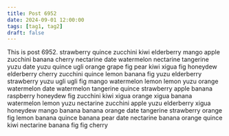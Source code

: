 ```yaml
---
title: Post 6952
date: 2024-09-01 12:00:00
tags: [tag1, tag2]
draft: false
---
```

This is post 6952.
strawberry
quince
zucchini
kiwi
elderberry
mango
apple
zucchini
banana
cherry
nectarine
date
watermelon
nectarine
tangerine
yuzu
date
yuzu
quince
ugli
orange
grape
fig
pear
kiwi
xigua
fig
honeydew
elderberry
cherry
zucchini
quince
lemon
banana
fig
yuzu
elderberry
strawberry
yuzu
ugli
ugli
fig
mango
watermelon
lemon
lemon
yuzu
orange
watermelon
date
watermelon
tangerine
quince
strawberry
apple
banana
raspberry
honeydew
fig
zucchini
kiwi
xigua
orange
xigua
banana
watermelon
lemon
yuzu
nectarine
zucchini
apple
yuzu
elderberry
xigua
honeydew
mango
banana
banana
orange
date
tangerine
strawberry
orange
fig
lemon
banana
quince
banana
pear
date
nectarine
banana
orange
quince
kiwi
nectarine
banana
fig
fig
cherry
